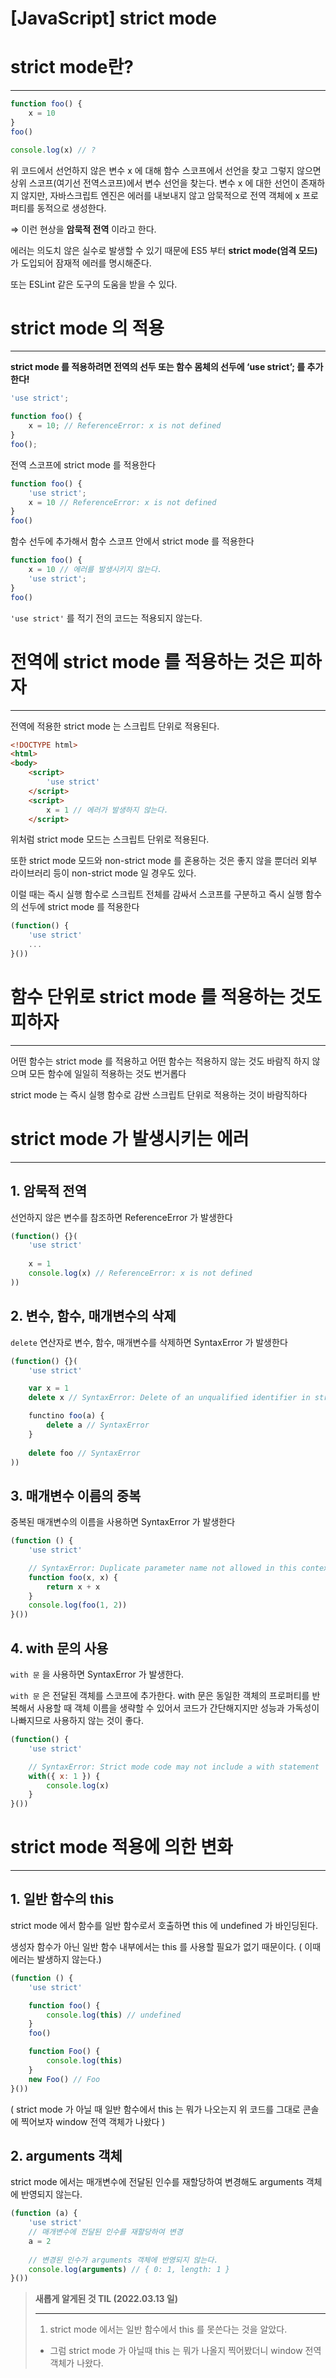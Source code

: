 # [JavaScript] strict mode

# strict mode란?

---

```jsx
function foo() {
	x = 10
}
foo()

console.log(x) // ?
```

위 코드에서 선언하지 않은 변수 x 에 대해 함수 스코프에서 선언을 찾고 그렇지 않으면 상위 스코프(여기선 전역스코프)에서 변수 선언을 찾는다.
변수 x 에 대한 선언이 존재하지 않지만, 자바스크립트 엔진은 에러를 내보내지 않고 암묵적으로 전역 객체에 x 프로퍼티를 동적으로 생성한다.

⇒ 이런 현상을 **암묵적 전역** 이라고 한다.

에러는 의도치 않은 실수로 발생할 수 있기 때문에 ES5 부터 **strict mode(엄격 모드)** 가 도입되어 잠재적 에러를 명시해준다.

또는 ESLint 같은 도구의 도움을 받을 수 있다.

# strict mode 의 적용

---

**strict mode 를 적용하려면 전역의 선두 또는 함수 몸체의 선두에 ‘use strict’; 를 추가한다!**

```jsx
'use strict';

function foo() {
	x = 10; // ReferenceError: x is not defined
}
foo();
```

전역 스코프에 strict mode 를 적용한다

```jsx
function foo() {
	'use strict';
	x = 10 // ReferenceError: x is not defined
}
foo()
```

함수 선두에 추가해서 함수 스코프 안에서 strict mode 를 적용한다

```jsx
function foo() {
	x = 10 // 에러를 발생시키지 않는다.
	'use strict';
}
foo()
```

`'use strict'` 를 적기 전의 코드는 적용되지 않는다.

# 전역에 strict mode 를 적용하는 것은 피하자

---

전역에 적용한 strict mode 는 스크립트 단위로 적용된다.

```html
<!DOCTYPE html>
<html>
<body>
	<script>
		'use strict'
	</script>
	<script>
		x = 1 // 에러가 발생하지 않는다.
	</script>
```

위처럼 strict mode 모드는 스크립트 단위로 적용된다.

또한 strict mode 모드와 non-strict mode 를 혼용하는 것은 좋지 않을 뿐더러 외부 라이브러리 등이 non-strict mode 일 경우도 있다.

이럴 때는 즉시 실행 함수로 스크립트 전체를 감싸서 스코프를 구분하고 즉시 실행 함수의 선두에 strict mode 를 적용한다

```jsx
(function() {
	'use strict'
	...
}())
```

# 함수 단위로 strict mode 를 적용하는 것도 피하자

---

어떤 함수는 strict mode 를 적용하고 어떤 함수는 적용하지 않는 것도 바람직 하지 않으며 모든 함수에 일일히 적용하는 것도 번거롭다

strict mode 는 즉시 실행 함수로 감싼 스크립트 단위로 적용하는 것이 바람직하다

# strict mode 가 발생시키는 에러

---

## 1. 암묵적 전역

선언하지 않은 변수를 참조하면 ReferenceError 가 발생한다

```jsx
(function() {}(
	'use strict'
	
	x = 1
	console.log(x) // ReferenceError: x is not defined
))
```

## 2. 변수, 함수, 매개변수의 삭제

`delete` 연산자로 변수, 함수, 매개변수를 삭제하면 SyntaxError 가 발생한다

```jsx
(function() {}(
	'use strict'

	var x = 1
	delete x // SyntaxError: Delete of an unqualified identifier in strict mode

	functino foo(a) {
		delete a // SyntaxError
	}
	
	delete foo // SyntaxError
))
```

## 3. 매개변수 이름의 중복

중복된 매개변수의 이름을 사용하면 SyntaxError 가 발생한다

```jsx
(function () {
	'use strict'

	// SyntaxError: Duplicate parameter name not allowed in this context
	function foo(x, x) {
		return x + x
	}
	console.log(foo(1, 2))
}())
```

## 4. with 문의 사용

`with 문` 을 사용하면 SyntaxError 가 발생한다.

`with 문` 은 전달된 객체를 스코프에 추가한다. with 문은 동일한 객체의 프로퍼티를 반복해서 사용할 때 객체 이름을 생략할 수 있어서 코드가 간단해지지만 
성능과 가독성이 나빠지므로 사용하지 않는 것이 좋다.

```jsx
(function() {
	'use strict'

	// SyntaxError: Strict mode code may not include a with statement
	with({ x: 1 }) {
		console.log(x)
	}
}())
```

# strict mode 적용에 의한 변화

---

## 1. 일반 함수의 this

strict mode 에서 함수를 일반 함수로서 호출하면 this 에 undefined 가 바인딩된다.

생성자 함수가 아닌 일반 함수 내부에서는 this 를 사용할 필요가 없기 때문이다.
( 이때 에러는 발생하지 않는다.)

```jsx
(function () {
	'use strict'

	function foo() {
		console.log(this) // undefined
	}
	foo()

	function Foo() {
		console.log(this)
	}
	new Foo() // Foo
}())
```

( strict mode 가 아닐 때 일반 함수에서 this 는 뭐가 나오는지 위 코드를 그대로 콘솔에 찍어보자 window 전역 객체가 나왔다 )

## 2. arguments 객체

strict mode 에서는 매개변수에 전달된 인수를 재할당하여 변경해도 arguments 객체에 반영되지 않는다.

```jsx
(function (a) {
	'use strict'
	// 매개변수에 전달된 인수를 재할당하여 변경
	a = 2
	
	// 변경된 인수가 arguments 객체에 반영되지 않는다.
	console.log(arguments) // { 0: 1, length: 1 }
}())
```

> **새롭게 알게된 것 TIL (2022.03.13 일)**
> 
> 
> ---
> 
> 1. strict mode 에서는 일반 함수에서 this 를 못쓴다는 것을 알았다.
> - 그럼 strict mode 가 아닐때 this 는 뭐가 나올지 찍어봤더니 window 전역객체가 나왔다.